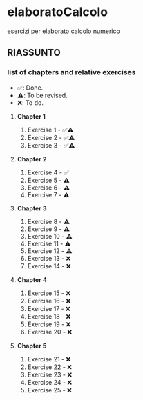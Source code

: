 # elaboratoCalcolo
esercizi per elaborato calcolo numerico

## RIASSUNTO 

### list of chapters and relative exercises ###
* ✅: Done.
* ⚠️: To be revised.
* ❌: To do.

1. **Chapter 1**
    1. Exercise 1 - ✅⚠️
    1. Exercise 2 - ✅⚠️
    1. Exercise 3 - ✅⚠️

2. **Chapter 2**
    
    1. Exercise 4 - ✅
    1. Exercise 5 - ⚠️
    1. Exercise 6 - ⚠️
    1. Exercise 7 - ⚠️

3. **Chapter 3**
    
    1. Exercise 8 - ⚠️
    2. Exercise 9 - ⚠️
    3. Exercise 10 - ⚠️
    4. Exercise 11 - ⚠️
    5. Exercise 12 - ⚠️
    6. Exercise 13 - ❌
    7. Exercise 14 - ❌

4. **Chapter 4**
    
    1. Exercise 15 - ❌
    2. Exercise 16 - ❌
    3. Exercise 17 - ❌
    4. Exercise 18 - ❌
    5. Exercise 19 - ❌
    6. Exercise 20 - ❌


5. **Chapter 5**
     
     1. Exercise 21 - ❌
     2. Exercise 22 - ❌
     3. Exercise 23 - ❌
     4. Exercise 24 - ❌
     5. Exercise 25 - ❌
   
